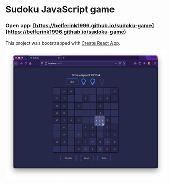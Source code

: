 # Sudoku JavaScript game

### Open app: [https://belferink1996.github.io/sudoku-game](https://belferink1996.github.io/sudoku-game)

This project was bootstrapped with [Create React App](https://github.com/facebook/create-react-app).

<img src="./screenshot.png" alt="screenshot" width="500" />
